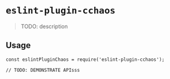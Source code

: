 # `eslint-plugin-cchaos`

> TODO: description

## Usage

```
const eslintPluginChaos = require('eslint-plugin-cchaos');

// TODO: DEMONSTRATE APIsss
```
